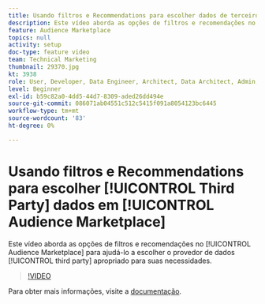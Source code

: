 ```yaml
---
title: Usando filtros e Recommendations para escolher dados de terceiros no Audience Marketplace
description: Este vídeo aborda as opções de filtros e recomendações no Audience Marketplace para ajudá-lo a escolher o provedor de dados de terceiros adequado para suas necessidades.
feature: Audience Marketplace
topics: null
activity: setup
doc-type: feature video
team: Technical Marketing
thumbnail: 29370.jpg
kt: 3938
role: User, Developer, Data Engineer, Architect, Data Architect, Admin, Leader
level: Beginner
exl-id: b59c82a0-4dd5-44d7-8309-aded26dd494e
source-git-commit: 086071ab04551c512c5415f091a8054123bc6445
workflow-type: tm+mt
source-wordcount: '83'
ht-degree: 0%

---
```


# Usando filtros e Recommendations para escolher [!UICONTROL Third Party] dados em [!UICONTROL Audience Marketplace]

Este vídeo aborda as opções de filtros e recomendações no [!UICONTROL Audience Marketplace] para ajudá-lo a escolher o provedor de dados [!UICONTROL third party] apropriado para suas necessidades.

>[!VIDEO](https://video.tv.adobe.com/v/29370/?quality=12)

Para obter mais informações, visite a [documentação](https://experienceleague.adobe.com/docs/audience-manager/user-guide/features/audience-marketplace/audience-marketplace-for-data-buyers/marketplace-data-buyers.html).
